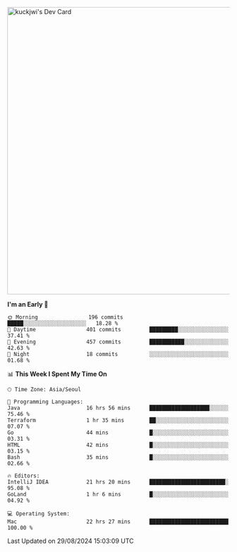 <a href="https://app.daily.dev/kuckhwancho"><img src="https://api.daily.dev/devcards/v2/efef39c8028947428b3c0b486b9cd9b6.png?r=iz2&type=wide" width="652" alt="kuckjwi's Dev Card"/></a>

<!--START_SECTION:waka-->
**I'm an Early 🐤** 

```text
🌞 Morning                196 commits         █████░░░░░░░░░░░░░░░░░░░░   18.28 % 
🌆 Daytime                401 commits         █████████░░░░░░░░░░░░░░░░   37.41 % 
🌃 Evening                457 commits         ███████████░░░░░░░░░░░░░░   42.63 % 
🌙 Night                  18 commits          ░░░░░░░░░░░░░░░░░░░░░░░░░   01.68 % 
```


📊 **This Week I Spent My Time On** 

```text
🕑︎ Time Zone: Asia/Seoul

💬 Programming Languages: 
Java                     16 hrs 56 mins      ███████████████████░░░░░░   75.46 % 
Terraform                1 hr 35 mins        ██░░░░░░░░░░░░░░░░░░░░░░░   07.07 % 
Go                       44 mins             █░░░░░░░░░░░░░░░░░░░░░░░░   03.31 % 
HTML                     42 mins             █░░░░░░░░░░░░░░░░░░░░░░░░   03.15 % 
Bash                     35 mins             █░░░░░░░░░░░░░░░░░░░░░░░░   02.66 % 

🔥 Editors: 
IntelliJ IDEA            21 hrs 20 mins      ████████████████████████░   95.08 % 
GoLand                   1 hr 6 mins         █░░░░░░░░░░░░░░░░░░░░░░░░   04.92 % 

💻 Operating System: 
Mac                      22 hrs 27 mins      █████████████████████████   100.00 % 
```


 Last Updated on 29/08/2024 15:03:09 UTC
<!--END_SECTION:waka-->
